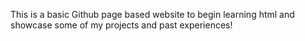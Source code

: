 This is a basic Github page based website to begin learning html 
and showcase some of my projects and past experiences!
